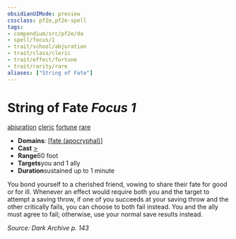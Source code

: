```yaml
---
obsidianUIMode: preview
cssclass: pf2e,pf2e-spell
tags:
- compendium/src/pf2e/da
- spell/focus/1
- trait/school/abjuration
- trait/class/cleric
- trait/effect/fortune
- trait/rarity/rare
aliases: ["String of Fate"]
---
```

# String of Fate *Focus 1*   
[abjuration](abjuration.md)  [cleric](rules/traits/cleric.md)  [fortune](fortune.md)  [rare](rare.md)  

- **Domains**: [[fate (apocryphal)](../domains.md#Fate%20(apocryphal))]
- **Cast** [>](chapter-9-playing-the-game.md#Actions "Single Action") 
- **Range**60 foot
- **Targets**you and 1 ally
- **Duration**sustained up to 1 minute

You bond yourself to a cherished friend, vowing to share their fate for good or for ill. Whenever an effect would require both you and the target to attempt a saving throw, if one of you succeeds at your saving throw and the other critically fails, you can choose to both fail instead. You and the ally must agree to fail; otherwise, use your normal save results instead.

*Source: Dark Archive p. 143*